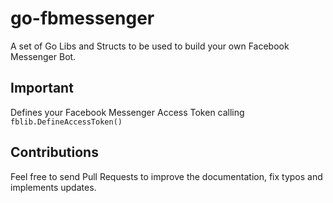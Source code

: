 # go-fbmessenger
A set of Go Libs and Structs to be used to build your own Facebook Messenger Bot.

## Important
Defines your Facebook Messenger Access Token calling ```fblib.DefineAccessToken()```

## Contributions
Feel free to send Pull Requests to improve the documentation, fix typos and implements updates. 

